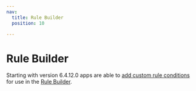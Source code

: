 ```yaml
---
nav:
  title: Rule Builder
  position: 10

---
```


# Rule Builder

Starting with version 6.4.12.0 apps are able to [add custom rule conditions](./add-custom-rule-conditions) for use in the [Rule Builder](../../../../concepts/framework/rules).
